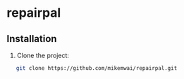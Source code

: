 # repairpal

## Installation

1) Clone the project:
```sh
   git clone https://github.com/mikemwai/repairpal.git 
```
